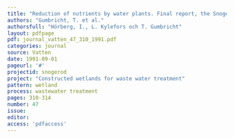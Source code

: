 ```yaml
---
title: "Reduction of nutrients by water plants. Final report, the Snogeroed project"
authors: "Gumbricht, T. et al."
authorsfull: "Hörberg, I., L. Kylefors och T. Gumbricht"
layout: pdfpage
pdf: journal_vatten_47_310_1991.pdf
categories: journal
source: Vatten
date: 1991-09-01
pageurl: '#'
projectid: snogerod
project: "Constructed wetlands for waste water treatment"
pattern: wetland
process: wastewater treatment
pages: 310-314
number: 47
issue:
editor:
access: 'pdfaccess'
---
```

